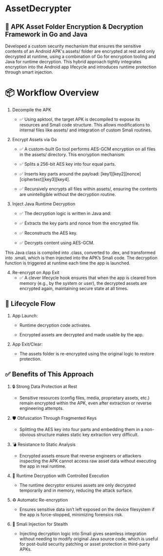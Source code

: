 # AssetDecrypter
## 🔐 APK Asset Folder Encryption & Decryption Framework in Go and Java
Developed a custom security mechanism that ensures the sensitive contents of an Android APK's assets/ folder are encrypted at rest and only decrypted at runtime, using a combination of Go for encryption tooling and Java for runtime decryption. This hybrid approach tightly integrates encryption into the Android app lifecycle and introduces runtime protection through smart injection.

# 📦 Workflow Overview
1) Decompile the APK
     - ✅ Using apktool, the target APK is decompiled to expose its resources and Smali code structure. This allows modifications to internal files like assets/ and integration of custom Smali routines.

2) Encrypt Assets via Go
     - ✅ A custom-built Go tool performs AES-GCM encryption on all files in the assets/ directory. This encryption mechanism:

     - ✅ Splits a 256-bit AES key into four equal parts.

     - ✅ Inserts key parts around the payload: [key1][key2][nonce][ciphertext][key3][key4].

     - ✅ Recursively encrypts all files within assets/, ensuring the contents are unintelligible without the decryption routine.

3) Inject Java Runtime Decryption
     - ✅ The decryption logic is written in Java and:

     - ✅ Extracts the key parts and nonce from the encrypted file.

     - ✅ Reconstructs the AES key.

     - ✅ Decrypts content using AES-GCM.

This Java class is compiled into .class, converted to .dex, and transformed into .smali, which is then injected into the APK’s Smali code. The decryption function is triggered at runtime each time the app is launched.

4) Re-encrypt on App Exit
     - ✅ A clever lifecycle hook ensures that when the app is cleared from memory (e.g., by the system or user), the decrypted assets are encrypted again, maintaining secure state at all times.

## 🔄 Lifecycle Flow
1) App Launch:

     - Runtime decryption code activates.

     - Encrypted assets are decrypted and made usable by the app.

2) App Exit/Clear:

     - The assets folder is re-encrypted using the original logic to restore protection.

## ✅ Benefits of This Approach
1) 🔒 Strong Data Protection at Rest

     - Sensitive resources (config files, media, proprietary assets, etc.) remain encrypted within the APK, even after extraction or reverse engineering attempts.

2) 🛡️ Obfuscation Through Fragmented Keys

     - Splitting the AES key into four parts and embedding them in a non-obvious structure makes static key extraction very difficult.

3) 💣 Resistance to Static Analysis

     - Encrypted assets ensure that reverse engineers or attackers inspecting the APK cannot access raw asset data without executing the app in real runtime.

4) 📱 Runtime Decryption with Controlled Execution

     - The runtime decryptor ensures assets are only decrypted temporarily and in memory, reducing the attack surface.

5) ♻️ Automatic Re-encryption

     - Ensures sensitive data isn’t left exposed on the device filesystem if the app is force-stopped, minimizing forensics risk.

6) 🧠 Smali Injection for Stealth

     - Injecting decryption logic into Smali gives seamless integration without needing to modify original Java source code, which is useful for post-build security patching or asset protection in third-party APKs.
